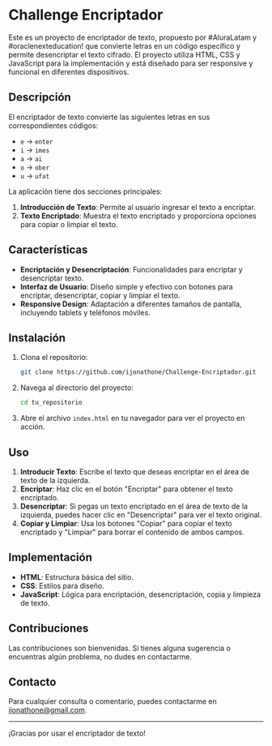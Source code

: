 # Challenge Encriptador

Este es un proyecto de encriptador de texto, propuesto por #AluraLatam y #oraclenexteducation! que convierte letras en un código específico y permite desencriptar el texto cifrado. El proyecto utiliza HTML, CSS y JavaScript para la implementación y está diseñado para ser responsive y funcional en diferentes dispositivos.

## Descripción

El encriptador de texto convierte las siguientes letras en sus correspondientes códigos:
- `e` -> `enter`
- `i` -> `imes`
- `a` -> `ai`
- `o` -> `ober`
- `u` -> `ufat`

La aplicación tiene dos secciones principales:
1. **Introducción de Texto**: Permite al usuario ingresar el texto a encriptar.
2. **Texto Encriptado**: Muestra el texto encriptado y proporciona opciones para copiar o limpiar el texto.

## Características

- **Encriptación y Desencriptación**: Funcionalidades para encriptar y desencriptar texto.
- **Interfaz de Usuario**: Diseño simple y efectivo con botones para encriptar, desencriptar, copiar y limpiar el texto.
- **Responsive Design**: Adaptación a diferentes tamaños de pantalla, incluyendo tablets y teléfonos móviles.

## Instalación

1. Clona el repositorio:

    ```bash
    git clone https://github.com/ijonathone/Challenge-Encriptador.git
    ```

2. Navega al directorio del proyecto:

    ```bash
    cd tu_repositorio
    ```

3. Abre el archivo `index.html` en tu navegador para ver el proyecto en acción.

## Uso

1. **Introducir Texto**: Escribe el texto que deseas encriptar en el área de texto de la izquierda.
2. **Encriptar**: Haz clic en el botón "Encriptar" para obtener el texto encriptado.
3. **Desencriptar**: Si pegas un texto encriptado en el área de texto de la izquierda, puedes hacer clic en "Desencriptar" para ver el texto original.
4. **Copiar y Limpiar**: Usa los botones "Copiar" para copiar el texto encriptado y "Limpiar" para borrar el contenido de ambos campos.

## Implementación

- **HTML**: Estructura básica del sitio.
- **CSS**: Estilos para diseño.
- **JavaScript**: Lógica para encriptación, desencriptación, copia y limpieza de texto.

## Contribuciones

Las contribuciones son bienvenidas. Si tienes alguna sugerencia o encuentras algún problema, no dudes en contactarme.

## Contacto

Para cualquier consulta o comentario, puedes contactarme en [ijonathone@gmail.com](mailto:ijonathone@gmail.com).


---

¡Gracias por usar el encriptador de texto!
